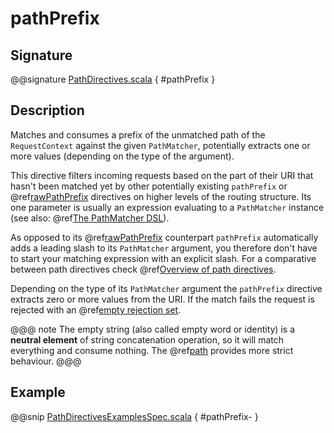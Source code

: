 <a id="pathprefix"></a>
# pathPrefix

## Signature

@@signature [PathDirectives.scala](../../../../../../../../../akka-http/src/main/scala/akka/http/scaladsl/server/directives/PathDirectives.scala) { #pathPrefix }

## Description

Matches and consumes a prefix of the unmatched path of the `RequestContext` against the given `PathMatcher`,
potentially extracts one or more values (depending on the type of the argument).

This directive filters incoming requests based on the part of their URI that hasn't been matched yet by other
potentially existing `pathPrefix` or @ref[rawPathPrefix](rawPathPrefix.md#rawpathprefix) directives on higher levels of the routing structure.
Its one parameter is usually an expression evaluating to a `PathMatcher` instance (see also: @ref[The PathMatcher DSL](../../path-matchers.md#pathmatcher-dsl)).

As opposed to its @ref[rawPathPrefix](rawPathPrefix.md#rawpathprefix) counterpart `pathPrefix` automatically adds a leading slash to its
`PathMatcher` argument, you therefore don't have to start your matching expression with an explicit slash. For a comparative between path directives check @ref[Overview of path directives](index.md#overview-path-scala).

Depending on the type of its `PathMatcher` argument the `pathPrefix` directive extracts zero or more values from
the URI. If the match fails the request is rejected with an @ref[empty rejection set](../../rejections.md#empty-rejections).

@@@ note
The empty string (also called empty word or identity) is a **neutral element** of string concatenation operation,
so it will match everything and consume nothing. The @ref[path](path.md#path) provides more strict behaviour.
@@@

## Example

@@snip [PathDirectivesExamplesSpec.scala](../../../../../../../test/scala/docs/http/scaladsl/server/directives/PathDirectivesExamplesSpec.scala) { #pathPrefix- }
